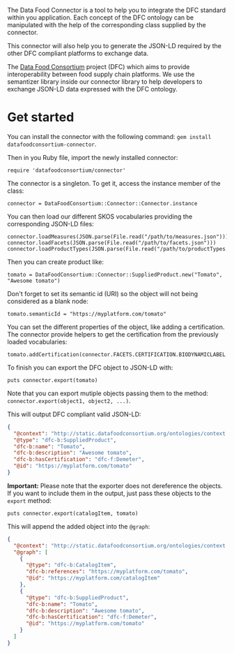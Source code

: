 The Data Food Connector is a tool to help you to integrate the DFC standard within you application. Each concept of the DFC ontology can be manipulated with the help of the corresponding class supplied by the connector.

This connector will also help you to generate the JSON-LD required by the other DFC compliant platforms to exchange data.

The [Data Food Consortium](https://datafoodconsortium.org) project (DFC) which aims to provide interoperability between food supply chain platforms. We use the semantizer library inside our connector library to help developers to exchange JSON-LD data expressed with the DFC ontology.

# Get started

You can install the connector with the following command: `gem install datafoodconsortium-connector`.

Then in you Ruby file, import the newly installed connector:
```
require 'datafoodconsortium/connector'
```

The connector is a singleton. To get it, access the instance member of the class:
```
connector = DataFoodConsortium::Connector::Connector.instance
```

You can then load our different SKOS vocabularies providing the corresponding JSON-LD files:
```
connector.loadMeasures(JSON.parse(File.read("/path/to/measures.json")))
connector.loadFacets(JSON.parse(File.read("/path/to/facets.json")))
connector.loadProductTypes(JSON.parse(File.read("/path/to/productTypes.json")))
```

Then you can create product like:
```
tomato = DataFoodConsortium::Connector::SuppliedProduct.new("Tomato", "Awesome tomato")
```

Don't forget to set its semantic id (URI) so the object will not being considered as a blank node:
```
tomato.semanticId = "https://myplatform.com/tomato"
```

You can set the different properties of the object, like adding a certification. The connector provide helpers to get the certification from the previously loaded vocabularies:
```
tomato.addCertification(connector.FACETS.CERTIFICATION.BIODYNAMICLABEL.DEMETER)
```

To finish you can export the DFC object to JSON-LD with:
```
puts connector.export(tomato)
```

Note that you can export mutiple objects passing them to the method: `connector.export(object1, object2, ...)`.

This will output DFC compliant valid JSON-LD:
```JSON
{
  "@context": "http://static.datafoodconsortium.org/ontologies/context.json",
  "@type": "dfc-b:SuppliedProduct",
  "dfc-b:name": "Tomato",
  "dfc-b:description": "Awesome tomato",
  "dfc-b:hasCertification": "dfc-f:Demeter",
  "@id": "https://myplatform.com/tomato"
}
```

__Important:__ Please note that the exporter does not dereference the objects. If you want to include them in the output, just pass these objects to the `export` method:
```
puts connector.export(catalogItem, tomato)
```

This will append the added object into the `@graph`:
```JSON
{
  "@context": "http://static.datafoodconsortium.org/ontologies/context.json",
  "@graph": [
    {
      "@type": "dfc-b:CatalogItem",
      "dfc-b:references": "https://myplatform.com/tomato",
      "@id": "https://myplatform.com/catalogItem"
    },
    {
      "@type": "dfc-b:SuppliedProduct",
      "dfc-b:name": "Tomato",
      "dfc-b:description": "Awesome tomato",
      "dfc-b:hasCertification": "dfc-f:Demeter",
      "@id": "https://myplatform.com/tomato"
    }
  ]
}
```